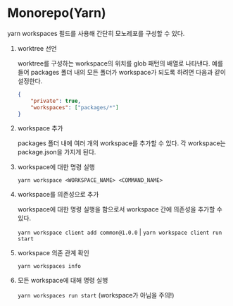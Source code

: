 # Monorepo(Yarn)

yarn workspaces 필드를 사용해 간단히 모노레포를 구성할 수 있다.

1.  worktree 선언

    worktree를 구성하는 workspace의 위치를 glob 패턴의 배열로 나타낸다. 예를 들어 packages 폴더 내의 모든 폴더가 workspace가 되도록 하려면 다음과 같이 설정한다.

    ```json
    {
        "private": true,
        "workspaces": ["packages/*"]
    }
    ```

2.  workspace 추가

    packages 폴더 내에 여러 개의 workspace를 추가할 수 있다. 각 workspace는 package.json을 가지게 된다.

3.  workspace에 대한 명령 실행

    `yarn workspace <WORKSPACE_NAME> <COMMAND_NAME>`

4.  workspace를 의존성으로 추가

    workspace에 대한 명령 실행을 함으로서 workspace 간에 의존성을 추가할 수 있다.

    `yarn workspace client add common@1.0.0` | `yarn workspace client run start`

5.  workspace 의존 관계 확인

    `yarn workspaces info`

6.  모든 workspace에 대해 명령 실행

    `yarn workspaces run start` (workspace가 아님을 주의!)

